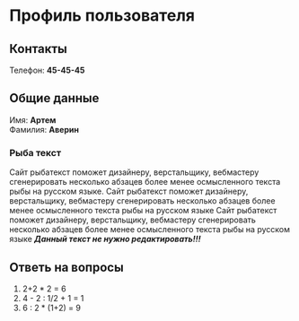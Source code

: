 # Профиль пользователя

## Контакты

Телефон: **45-45-45**

## Общие данные

Имя: **Артем**    
Фамилия: **Аверин**


### Рыба текст
Сайт рыбатекст поможет дизайнеру, верстальщику, вебмастеру сгенерировать несколько абзацев более менее осмысленного текста рыбы на русском языке.
Сайт рыбатекст поможет дизайнеру, верстальщику, вебмастеру сгенерировать несколько абзацев более менее осмысленного текста рыбы на русском языке
Сайт рыбатекст поможет дизайнеру, верстальщику, вебмастеру сгенерировать несколько абзацев более менее осмысленного текста рыбы на русском языке
***Данный текст не нужно редактировать!!!***

## Ответь на вопросы

1. 2+2 * 2 = 6
2. 4 - 2 : 1/2 + 1 = 1
3. 6 : 2 * (1+2) = 9
